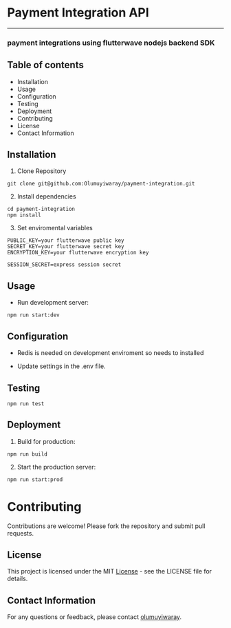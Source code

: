 # Payment Integration API

---

### payment integrations using flutterwave nodejs backend SDK

## Table of contents

- Installation
- Usage
- Configuration
- Testing
- Deployment
- Contributing
- License
- Contact Information

## Installation

1. Clone Repository

```
git clone git@github.com:Olumuyiwaray/payment-integration.git
```

2. Install dependencies

```
cd payment-integration
npm install
```

3. Set enviromental variables

```
PUBLIC_KEY=your flutterwave public key
SECRET_KEY=your flutterwave secret key
ENCRYPTION_KEY=your flutterwave encryption key

SESSION_SECRET=express session secret

```

## Usage

- Run development server:

```
npm run start:dev
```

## Configuration

- Redis is needed on development enviroment so needs to installed

- Update settings in the .env file.

## Testing

```
npm run test
```

## Deployment

1. Build for production:

```
npm run build
```

2. Start the production server:

```
npm run start:prod
```

# Contributing

Contributions are welcome! Please fork the repository and submit pull requests.

## License

This project is licensed under the MIT [License](https://github.com/Olumuyiwaray/blog-api/blob/main/LICENSE) - see the LICENSE file for details.

## Contact Information

For any questions or feedback, please contact [olumuyiwaray](https://github.com/Olumuyiwaray).
